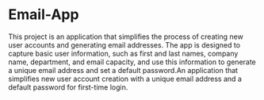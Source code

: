 # Email-App
This project is an application that simplifies the process of creating new user accounts and generating email addresses. The app is designed to capture basic user information, such as first and last names, company name, department, and email capacity, and use this information to generate a unique email address and set a default password.An application that simplifies new user account creation with a unique email address and a default password for first-time login.
